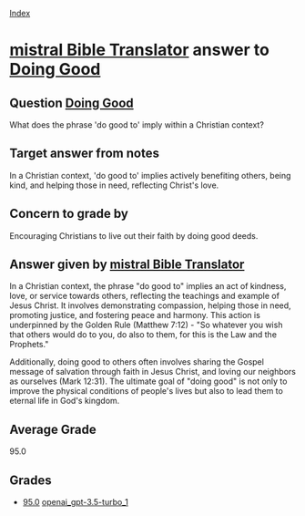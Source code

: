 
[Index](../../../index.md)
# [mistral Bible Translator](../../answering_models/mistral_Bible_Translator.md) answer to [Doing Good](../../questions/Doing_Good.md)

## Question [Doing Good](../../questions/Doing_Good.md)
What does the phrase 'do good to' imply within a Christian context?

## Target answer from notes
In a Christian context, 'do good to' implies actively benefiting others, being kind, and helping those in need, reflecting Christ's love.

## Concern to grade by
Encouraging Christians to live out their faith by doing good deeds.

## Answer given by [mistral Bible Translator](../../answering_models/mistral_Bible_Translator.md)
 In a Christian context, the phrase "do good to" implies an act of kindness, love, or service towards others, reflecting the teachings and example of Jesus Christ. It involves demonstrating compassion, helping those in need, promoting justice, and fostering peace and harmony. This action is underpinned by the Golden Rule (Matthew 7:12) - "So whatever you wish that others would do to you, do also to them, for this is the Law and the Prophets."

Additionally, doing good to others often involves sharing the Gospel message of salvation through faith in Jesus Christ, and loving our neighbors as ourselves (Mark 12:31). The ultimate goal of "doing good" is not only to improve the physical conditions of people's lives but also to lead them to eternal life in God's kingdom.

## Average Grade
95.0

## Grades
 * [95.0](./Doing_Good_grades/openai_gpt-3.5-turbo_1.md) [openai_gpt-3.5-turbo_1](../../grading_models/openai_gpt-3.5-turbo_1.md)
